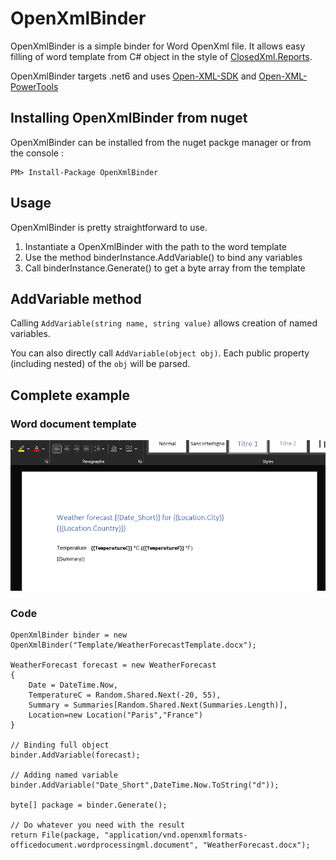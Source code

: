 # OpenXmlBinder

OpenXmlBinder is a simple binder for Word OpenXml file. It allows easy filling of word template from C# object in the style of [ClosedXml.Reports](https://github.com/ClosedXML/ClosedXML.Report).

OpenXmlBinder targets .net6 and uses [Open-XML-SDK](https://github.com/OfficeDev/Open-XML-SDK) and [Open-XML-PowerTools](https://github.com/OfficeDev/Open-Xml-PowerTools) 

## Installing OpenXmlBinder from nuget

OpenXmlBinder can be installed from the nuget packge manager or from the console :

```
PM> Install-Package OpenXmlBinder
```

## Usage

OpenXmlBinder is pretty straightforward to use. 

1. Instantiate a OpenXmlBinder with the path to the word template
2. Use the method binderInstance.AddVariable() to bind any variables
3. Call binderInstance.Generate() to get a byte array from the template


## AddVariable method

Calling `AddVariable(string name, string value)` allows creation of named variables.

You can also directly call `AddVariable(object obj)`. Each public property (including nested) of the `obj` will be parsed.

## Complete example

### Word document template

![Word template sample](OpenXmlBinder/Assets/WordSample.png)

### Code 

```
OpenXmlBinder binder = new OpenXmlBinder("Template/WeatherForecastTemplate.docx");

WeatherForecast forecast = new WeatherForecast
{
    Date = DateTime.Now,
    TemperatureC = Random.Shared.Next(-20, 55),
    Summary = Summaries[Random.Shared.Next(Summaries.Length)],
    Location=new Location("Paris","France")
}

// Binding full object
binder.AddVariable(forecast);

// Adding named variable
binder.AddVariable("Date_Short",DateTime.Now.ToString("d"));

byte[] package = binder.Generate();

// Do whatever you need with the result
return File(package, "application/vnd.openxmlformats-officedocument.wordprocessingml.document", "WeatherForecast.docx");
```
